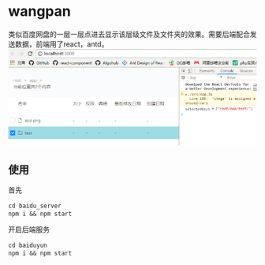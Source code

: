 # wangpan
类似百度网盘的一层一层点进去显示该层级文件及文件夹的效果。需要后端配合发送数据，前端用了react，antd。
![Alt text](/show.png)
## 使用
首先
```
cd baidu_server 
npm i && npm start
```
开启后端服务
```
cd baiduyun
npm i && npm start
```

